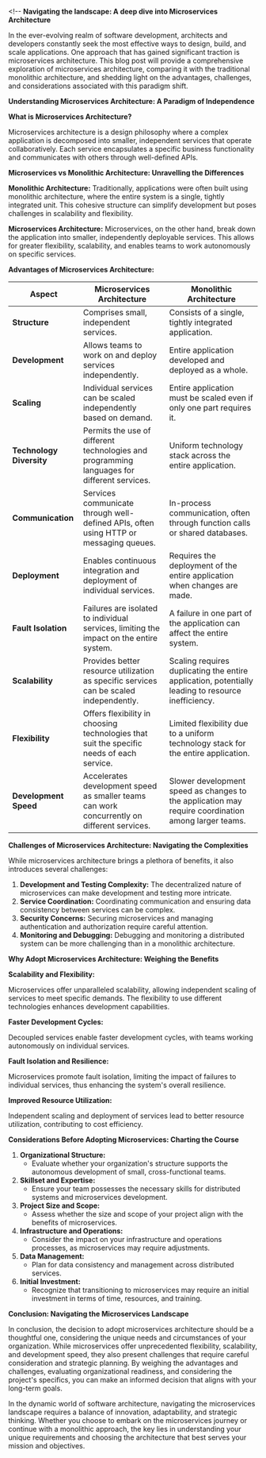 \<!-- **Navigating the landscape: A deep dive into Microservices Architecture**

In the ever-evolving realm of software development, architects and developers constantly seek the most effective ways to design, build, and scale applications. One approach that has gained significant traction is microservices architecture. This blog post will provide a comprehensive exploration of microservices architecture, comparing it with the traditional monolithic architecture, and shedding light on the advantages, challenges, and considerations associated with this paradigm shift.

**Understanding Microservices Architecture: A Paradigm of Independence**

**What is Microservices Architecture?**

Microservices architecture is a design philosophy where a complex application is decomposed into smaller, independent services that operate collaboratively. Each service encapsulates a specific business functionality and communicates with others through well-defined APIs.

**Microservices vs Monolithic Architecture: Unravelling the Differences**

**Monolithic Architecture:** Traditionally, applications were often built using monolithic architecture, where the entire system is a single, tightly integrated unit. This cohesive structure can simplify development but poses challenges in scalability and flexibility.

**Microservices Architecture:** Microservices, on the other hand, break down the application into smaller, independently deployable services. This allows for greater flexibility, scalability, and enables teams to work autonomously on specific services.

**Advantages of Microservices Architecture:**

| **Aspect**               | **Microservices Architecture**                                                              | **Monolithic Architecture**                                                                         |
|--------------------------|---------------------------------------------------------------------------------------------|-----------------------------------------------------------------------------------------------------|
| **Structure**            | Comprises small, independent services.                                                      | Consists of a single, tightly integrated application.                                               |
| **Development**          | Allows teams to work on and deploy services independently.                                  | Entire application developed and deployed as a whole.                                               |
| **Scaling**              | Individual services can be scaled independently based on demand.                            | Entire application must be scaled even if only one part requires it.                                |
| **Technology Diversity** | Permits the use of different technologies and programming languages for different services. | Uniform technology stack across the entire application.                                             |
| **Communication**        | Services communicate through well-defined APIs, often using HTTP or messaging queues.       | In-process communication, often through function calls or shared databases.                         |
| **Deployment**           | Enables continuous integration and deployment of individual services.                       | Requires the deployment of the entire application when changes are made.                            |
| **Fault Isolation**      | Failures are isolated to individual services, limiting the impact on the entire system.     | A failure in one part of the application can affect the entire system.                              |
| **Scalability**          | Provides better resource utilization as specific services can be scaled independently.      | Scaling requires duplicating the entire application, potentially leading to resource inefficiency.  |
| **Flexibility**          | Offers flexibility in choosing technologies that suit the specific needs of each service.   | Limited flexibility due to a uniform technology stack for the entire application.                   |
| **Development Speed**    | Accelerates development speed as smaller teams can work concurrently on different services. | Slower development speed as changes to the application may require coordination among larger teams. |

**Challenges of Microservices Architecture: Navigating the Complexities**

While microservices architecture brings a plethora of benefits, it also introduces several challenges:

1.  **Development and Testing Complexity:** The decentralized nature of microservices can make development and testing more intricate.
2.  **Service Coordination:** Coordinating communication and ensuring data consistency between services can be complex.
3.  **Security Concerns:** Securing microservices and managing authentication and authorization require careful attention.
4.  **Monitoring and Debugging:** Debugging and monitoring a distributed system can be more challenging than in a monolithic architecture.

**Why Adopt Microservices Architecture: Weighing the Benefits**

**Scalability and Flexibility:**

Microservices offer unparalleled scalability, allowing independent scaling of services to meet specific demands. The flexibility to use different technologies enhances development capabilities.

**Faster Development Cycles:**

Decoupled services enable faster development cycles, with teams working autonomously on individual services.

**Fault Isolation and Resilience:**

Microservices promote fault isolation, limiting the impact of failures to individual services, thus enhancing the system's overall resilience.

**Improved Resource Utilization:**

Independent scaling and deployment of services lead to better resource utilization, contributing to cost efficiency.

**Considerations Before Adopting Microservices: Charting the Course**

1.  **Organizational Structure:**
    -   Evaluate whether your organization's structure supports the autonomous development of small, cross-functional teams.
2.  **Skillset and Expertise:**
    -   Ensure your team possesses the necessary skills for distributed systems and microservices development.
3.  **Project Size and Scope:**
    -   Assess whether the size and scope of your project align with the benefits of microservices.
4.  **Infrastructure and Operations:**
    -   Consider the impact on your infrastructure and operations processes, as microservices may require adjustments.
5.  **Data Management:**
    -   Plan for data consistency and management across distributed services.
6.  **Initial Investment:**
    -   Recognize that transitioning to microservices may require an initial investment in terms of time, resources, and training.

**Conclusion: Navigating the Microservices Landscape**

In conclusion, the decision to adopt microservices architecture should be a thoughtful one, considering the unique needs and circumstances of your organization. While microservices offer unprecedented flexibility, scalability, and development speed, they also present challenges that require careful consideration and strategic planning. By weighing the advantages and challenges, evaluating organizational readiness, and considering the project's specifics, you can make an informed decision that aligns with your long-term goals.

In the dynamic world of software architecture, navigating the microservices landscape requires a balance of innovation, adaptability, and strategic thinking. Whether you choose to embark on the microservices journey or continue with a monolithic approach, the key lies in understanding your unique requirements and choosing the architecture that best serves your mission and objectives.
